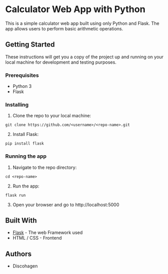 # Calculator Web App with Python

This is a simple calculator web app built using only Python and Flask. The app allows users to perform basic arithmetic operations.

## Getting Started

These instructions will get you a copy of the project up and running on your local machine for development and testing purposes.

### Prerequisites

- Python 3
- Flask

### Installing

1. Clone the repo to your local machine:

```
git clone https://github.com/<username>/<repo-name>.git
```

2. Install Flask:

```
pip install flask
```

### Running the app

1. Navigate to the repo directory:

```
cd <repo-name>
```

2. Run the app:

```
flask run
```

3. Open your browser and go to http://localhost:5000

## Built With

- [Flask](https://flask.palletsprojects.com/en/2.0.x/) - The web Framework used
- HTML / CSS - Frontend

## Authors

- Discohagen

